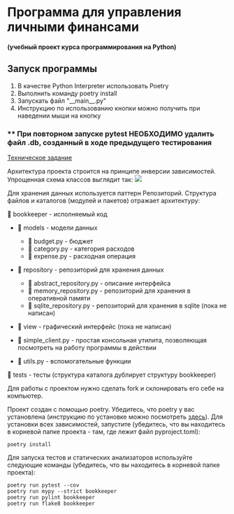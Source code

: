 # Программа для управления личными финансами
#### (учебный проект курса программирования на Python)


## Запуск программы
1. В качестве Python Interpreter использовать Poetry
2. Выполнить команду poetry install
3. Запускать файл "\_\_main__.py"
4. Инструкцию по использованию кнопки можно получить при наведении мыши на кнопку

### ** При повторном запуске pytest НЕОБХОДИМО удалить файл .db, созданный в ходе предыдущего тестирования

[Техническое задание](specification.md)

Архитектура проекта строится на принципе инверсии зависимостей. Упрощенная схема
классов выглядит так:
![](structure.png)

Для хранения данных используется паттерн Репозиторий. Структура файлов
и каталогов (модулей и пакетов) отражает архитектуру:

📁 bookkeeper - исполняемый код 

- 📁 models - модели данных

    - 📄 budget.py - бюджет
    - 📄 category.py - категория расходов
    - 📄 expense.py - расходная операция
- 📁 repository - репозиторий для хранения данных

    - 📄 abstract_repository.py - описание интерфейса
    - 📄 memory_repository.py - репозиторий для хранения в оперативной памяти
    - 📄 sqlite_repository.py - репозиторий для хранения в sqlite (пока не написан)
- 📁 view - графический интерфейс (пока не написан)
- 📄 simple_client.py - простая консольная утилита, позволяющая посмотреть на работу программы в действии
- 📄 utils.py - вспомогательные функции

📁 tests - тесты (структура каталога дублирует структуру bookkeeper)

Для работы с проектом нужно сделать fork и склонировать его себе на компьютер.

Проект создан с помощью poetry. Убедитесь, что poetry у вас установлена
(инструкцию по установке можно посмотреть [здесь](https://python-poetry.org/docs/)).
Для установки всех зависимостей, запустите (убедитесь, что вы находитесь
в корневой папке проекта - там, где лежит файл pyproject.toml):

```commandline
poetry install
```

Для запуска тестов и статических анализаторов используйте следующие команды (убедитесь, 
что вы находитесь в корневой папке проекта):
```commandline
poetry run pytest --cov
poetry run mypy --strict bookkeeper
poetry run pylint bookkeeper
poetry run flake8 bookkeeper
```


